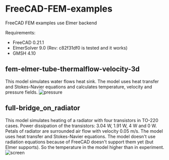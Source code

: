 # FreeCAD-FEM-examples
FreeCAD FEM examples use Elmer backend

Requirements: 
- FreeCAD 0.21.1
- ElmerSolver 9.0 (Rev: c82f31df0 is tested and it works)
- GMSH 4.10

## fem-elmer-tube-thermalflow-velocity-3d
This model simulates water flows heat sink. The model uses heat transfer and Stokes-Navier equations and calculates temperature, velocity and pressure fields.
![pressure](https://user-images.githubusercontent.com/99616450/215445951-1a98be62-e34a-4090-8fcc-8b678e370ff2.png)

## full-bridge_on_radiator
This model simulates heating of a radiator with four transistors in TO-220 cases. Power dissipation of the transistors: 3.04 W, 1.91 W, 4 W and 0 W. Petals of radiator are surrounded air flow with velocity 0.05 m/s. The model uses heat transfer and Stokes-Navier equations. The model doesn't use radiation equations because of FreeCAD doesn't support them yet (but Elmer supports). So the temperature in the model higher than in experiment.
![screen](https://github.com/mist90/FreeCAD-FEM-examples/assets/99616450/00cdc676-aab9-4d6f-9d97-baf68f058655)
